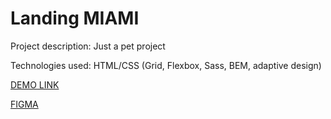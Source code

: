 # Landing MIAMI

Project description: Just a pet project

Technologies used: HTML/CSS (Grid, Flexbox, Sass, BEM, adaptive design)

[DEMO LINK](https:///george-w-boo.github.io/Landing-MIAMI/)

[FIGMA](https://www.figma.com/file/nHz8bflIwJaWP3P99vKTH5/miami_home_new)
